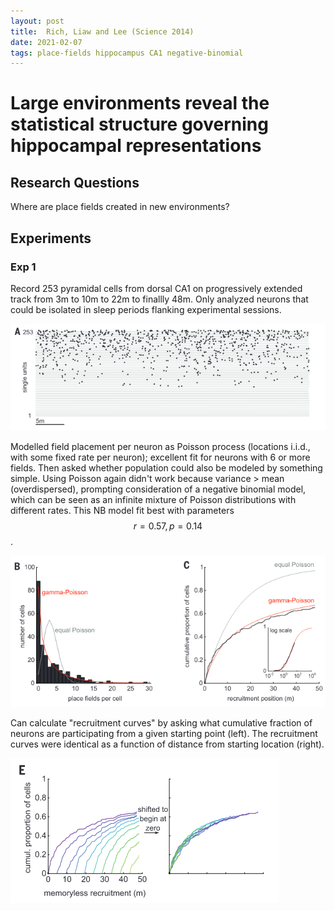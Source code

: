 ```yaml
---
layout: post
title:  Rich, Liaw and Lee (Science 2014)
date: 2021-02-07
tags: place-fields hippocampus CA1 negative-binomial
---
```


# Large environments reveal the statistical structure governing hippocampal representations

## Research Questions

Where are place fields created in new environments?

## Experiments

### Exp 1

Record 253 pyramidal cells from dorsal CA1 on progressively extended track
from 3m to 10m to 22m to finallly 48m. Only analyzed neurons that could be 
isolated in sleep periods flanking experimental sessions.

![](rich_liaw_lee_science_2014_large_environments/3A.png)

Modelled field
placement per neuron as Poisson process (locations i.i.d., with some fixed
rate per neuron); excellent fit for neurons with 6 or more fields. Then
asked whether population could also be modeled by something simple. Using
Poisson again didn't work because variance > mean (overdispersed), prompting
consideration of a negative binomial model, which can be seen as an infinite
mixture of Poisson distributions with different rates. This NB model fit
best with parameters $$r= 0.57, p = 0.14$$.

![](rich_liaw_lee_science_2014_large_environments/3BC.png)

Can calculate "recruitment curves" by asking what cumulative fraction
of neurons are participating from a given starting point (left). The
recruitment curves were identical as a function of distance from
starting location (right). 

![](rich_liaw_lee_science_2014_large_environments/3E.png)